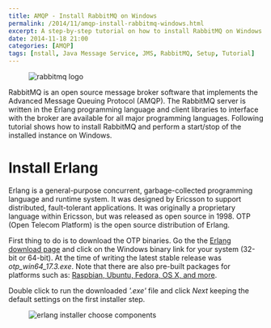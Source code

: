 ```yaml
---
title: AMQP - Install RabbitMQ on Windows 
permalink: /2014/11/amqp-install-rabbitmq-windows.html
excerpt: A step-by-step tutorial on how to install RabbitMQ on Windows.
date: 2014-11-18 21:00
categories: [AMQP]
tags: [nstall, Java Message Service, JMS, RabbitMQ, Setup, Tutorial]
---
```


<figure>
    <img src="{{ site.url }}/assets/images/logos/rabbitmq-logo.png" alt="rabbitmq logo">
</figure>

RabbitMQ is an open source message broker software that implements the Advanced Message Queuing Protocol (AMQP). The RabbitMQ server is written in the Erlang programming language and client libraries to interface with the broker are available for all major programming languages. Following tutorial shows how to install RabbitMQ and perform a start/stop of the installed instance on Windows.

# Install Erlang

Erlang is a general-purpose concurrent, garbage-collected programming language and runtime system. It was designed by Ericsson to support distributed, fault-tolerant applications. It was originally a proprietary language within Ericsson, but was released as open source in 1998. OTP (Open Telecom Platform) is the open source distribution of Erlang.

First thing to do is to download the OTP binaries. Go the the [Erlang download page](http://www.erlang.org/download.html) and click on the Windows binary link for your system (32-bit or 64-bit). At the time of writing the latest stable release was <var>otp_win64_17.3.exe</var>. Note that there are also pre-built packages for platforms such as: [Raspbian, Ubuntu, Fedora, OS X, and more](https://www.erlang-solutions.com/downloads/download-erlang-otp).

Double click to run the downloaded <var>'.exe'</var> file and click <var>Next</var> keeping the default settings on the first installer step.

<figure>
    <img src="{{ site.url }}/assets/images/logos/erlang-installer-choose-components.png" alt="erlang installer choose components">
</figure>

